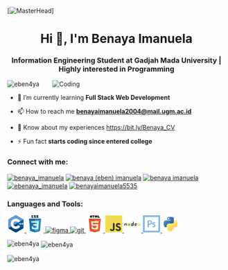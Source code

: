 [![MasterHead](https://lustrum.dteti.ugm.ac.id/wp-content/uploads/sites/288/2018/06/gedungteti.jpg)]
<h1 align="center">Hi 👋, I'm Benaya Imanuela</h1>
<h3 align="center">Information Engineering Student at Gadjah Mada University | Highly interested in Programming</h3>
<img align="right" alt="Coding" width="400" src="https://media.tenor.com/wilYo_7wGKYAAAAC/new-game-ahagon-umiko-programming.gif">

<p align="left"> <img src="https://komarev.com/ghpvc/?username=eben4ya&label=Profile%20views&color=0e75b6&style=flat" alt="eben4ya" /> </p>

- 🌱 I’m currently learning **Full Stack Web Development**

- 📫 How to reach me **benayaimanuela2004@mail.ugm.ac.id**

- 📄 Know about my experiences https://bit.ly/Benaya_CV

- ⚡ Fun fact **starts coding since entered college**

<h3 align="left">Connect with me:</h3>
<p align="left">
<a href="https://twitter.com/benaya_imanuela" target="blank"><img align="center" src="https://raw.githubusercontent.com/rahuldkjain/github-profile-readme-generator/master/src/images/icons/Social/twitter.svg" alt="benaya_imanuela" height="30" width="40" /></a>
<a href="https://www.linkedin.com/in/benaya-imanuela/" target="blank"><img align="center" src="https://raw.githubusercontent.com/rahuldkjain/github-profile-readme-generator/master/src/images/icons/Social/linked-in-alt.svg" alt="benaya (eben) imanuela" height="30" width="40" /></a>
<a href="https://web.facebook.com/profile.php?id=100088920021546" target="blank"><img align="center" src="https://raw.githubusercontent.com/rahuldkjain/github-profile-readme-generator/master/src/images/icons/Social/facebook.svg" alt="benaya imanuela" height="30" width="40" /></a>
<a href="https://www.instagram.com/ebenaya_imanuela/" target="blank"><img align="center" src="https://raw.githubusercontent.com/rahuldkjain/github-profile-readme-generator/master/src/images/icons/Social/instagram.svg" alt="ebenaya_imanuela" height="30" width="40" /></a>
<a href="https://www.youtube.com/@benayaimanuela5535" target="blank"><img align="center" src="https://raw.githubusercontent.com/rahuldkjain/github-profile-readme-generator/master/src/images/icons/Social/youtube.svg" alt="benayaimanuela5535" height="30" width="40" /></a>
</p>

<h3 align="left">Languages and Tools:</h3>
<p align="left"> <a href="https://www.w3schools.com/cpp/" target="_blank" rel="noreferrer"> <img src="https://raw.githubusercontent.com/devicons/devicon/master/icons/cplusplus/cplusplus-original.svg" alt="cplusplus" width="40" height="40"/> </a> <a href="https://www.w3schools.com/css/" target="_blank" rel="noreferrer"> <img src="https://raw.githubusercontent.com/devicons/devicon/master/icons/css3/css3-original-wordmark.svg" alt="css3" width="40" height="40"/> </a> <a href="https://www.figma.com/" target="_blank" rel="noreferrer"> <img src="https://www.vectorlogo.zone/logos/figma/figma-icon.svg" alt="figma" width="40" height="40"/> </a> <a href="https://git-scm.com/" target="_blank" rel="noreferrer"> <img src="https://www.vectorlogo.zone/logos/git-scm/git-scm-icon.svg" alt="git" width="40" height="40"/> </a> <a href="https://www.w3.org/html/" target="_blank" rel="noreferrer"> <img src="https://raw.githubusercontent.com/devicons/devicon/master/icons/html5/html5-original-wordmark.svg" alt="html5" width="40" height="40"/> </a> <a href="https://developer.mozilla.org/en-US/docs/Web/JavaScript" target="_blank" rel="noreferrer"> <img src="https://raw.githubusercontent.com/devicons/devicon/master/icons/javascript/javascript-original.svg" alt="javascript" width="40" height="40"/> </a> <a href="https://nodejs.org" target="_blank" rel="noreferrer"> <img src="https://raw.githubusercontent.com/devicons/devicon/master/icons/nodejs/nodejs-original-wordmark.svg" alt="nodejs" width="40" height="40"/> </a> <a href="https://www.photoshop.com/en" target="_blank" rel="noreferrer"> <img src="https://raw.githubusercontent.com/devicons/devicon/master/icons/photoshop/photoshop-line.svg" alt="photoshop" width="40" height="40"/> </a> <a href="https://www.python.org" target="_blank" rel="noreferrer"> <img src="https://raw.githubusercontent.com/devicons/devicon/master/icons/python/python-original.svg" alt="python" width="40" height="40"/> </a> </p>

<p><img align="left" src="https://github-readme-stats.vercel.app/api/top-langs?username=eben4ya&show_icons=true&locale=en&layout=compact" alt="eben4ya" /></p>

<p>&nbsp;<img align="center" src="https://github-readme-stats.vercel.app/api?username=eben4ya&show_icons=true&locale=en" alt="eben4ya" /></p>

<p><img align="center" src="https://github-readme-streak-stats.herokuapp.com/?user=eben4ya&" alt="eben4ya" /></p>
